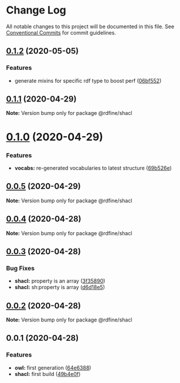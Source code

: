 # Change Log

All notable changes to this project will be documented in this file.
See [Conventional Commits](https://conventionalcommits.org) for commit guidelines.

## [0.1.2](https://github.com/tpluscode/rdfine/compare/@rdfine/shacl@0.1.1...@rdfine/shacl@0.1.2) (2020-05-05)


### Features

* generate mixins for specific rdf type to boost perf ([06bf552](https://github.com/tpluscode/rdfine/commit/06bf552f50f516a62f7c2bb05b9f17beb2159aee))





## [0.1.1](https://github.com/tpluscode/rdfine/compare/@rdfine/shacl@0.1.0...@rdfine/shacl@0.1.1) (2020-04-29)

**Note:** Version bump only for package @rdfine/shacl





# [0.1.0](https://github.com/tpluscode/rdfine/compare/@rdfine/shacl@0.0.5...@rdfine/shacl@0.1.0) (2020-04-29)


### Features

* **vocabs:** re-generated vocabularies to latest structure ([69b526e](https://github.com/tpluscode/rdfine/commit/69b526e69e7094ec7563f69525c60822ae1572b2))





## [0.0.5](https://github.com/tpluscode/rdfine/compare/@rdfine/shacl@0.0.4...@rdfine/shacl@0.0.5) (2020-04-29)

**Note:** Version bump only for package @rdfine/shacl





## [0.0.4](https://github.com/tpluscode/rdfine/compare/@rdfine/shacl@0.0.3...@rdfine/shacl@0.0.4) (2020-04-28)

**Note:** Version bump only for package @rdfine/shacl





## [0.0.3](https://github.com/tpluscode/rdfine/compare/@rdfine/shacl@0.0.2...@rdfine/shacl@0.0.3) (2020-04-28)


### Bug Fixes

* **shacl:** property is an array ([3f35890](https://github.com/tpluscode/rdfine/commit/3f358904ca9c8047e5208520d96fe5811e1abb92))
* **shacl:** sh:property is array ([d6d18e5](https://github.com/tpluscode/rdfine/commit/d6d18e52548508a9f0b965927aaf47bcdb0a5541))





## [0.0.2](https://github.com/tpluscode/rdfine/compare/@rdfine/shacl@0.0.1...@rdfine/shacl@0.0.2) (2020-04-28)

**Note:** Version bump only for package @rdfine/shacl





## 0.0.1 (2020-04-28)


### Features

* **owl:** first generation ([64e6388](https://github.com/tpluscode/rdfine/commit/64e6388b3a9aed9fe91f54fb21879f76d7e3169c))
* **shacl:** first build ([49b4e0f](https://github.com/tpluscode/rdfine/commit/49b4e0f260a264808fe43965096e7c2978141e1e))
